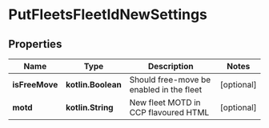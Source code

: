 
# PutFleetsFleetIdNewSettings

## Properties
Name | Type | Description | Notes
------------ | ------------- | ------------- | -------------
**isFreeMove** | **kotlin.Boolean** | Should free-move be enabled in the fleet |  [optional]
**motd** | **kotlin.String** | New fleet MOTD in CCP flavoured HTML |  [optional]



